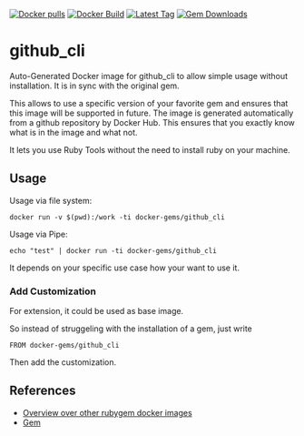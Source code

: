 [![Docker pulls](https://img.shields.io/docker/pulls/rubygem/github_cli.svg)](https://hub.docker.com/r/rubygem/github_cli/)
[![Docker Build](https://img.shields.io/docker/automated/rubygem/github_cli.svg)](https://hub.docker.com/r/rubygem/github_cli/)
[![Latest Tag](https://img.shields.io/github/tag/docker-rubygem/github_cli.svg)](https://hub.docker.com/r/rubygem/github_cli/)
[![Gem Downloads](https://img.shields.io/gem/dt/github_cli.svg)](https://rubygems.org/gems/github_cli/)
# github_cli

Auto-Generated Docker image for github_cli to allow simple usage without installation.
It is in sync with the original gem.

This allows to use a specific version of your favorite gem and ensures that this image will be supported in future.
The image is generated automatically from a github repository by Docker Hub.
This ensures that you exactly know what is in the image and what not.

It lets you use Ruby Tools without the need to install ruby on your machine.

## Usage

Usage via file system:

`docker run -v $(pwd):/work -ti docker-gems/github_cli`

Usage via Pipe:

`echo "test" | docker run -ti docker-gems/github_cli`

It depends on your specific use case how your want to use it.

### Add Customization

For extension, it could be used as base image.

So instead of struggeling with the installation of a gem, just write

`FROM docker-gems/github_cli`

Then add the customization.

## References

 - [Overview over other rubygem docker images](https://github.com/thinkbot/docker-rubygem)
 - [Gem](https://rubygems.org/gems/github_cli/)
